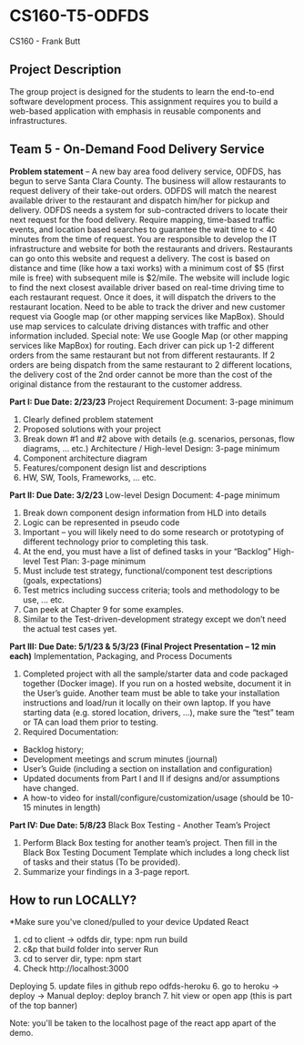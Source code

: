 # CS160-T5-ODFDS

CS160 - Frank Butt

## Project Description

The group project is designed for the students to learn the end-to-end software development process. This
assignment requires you to build a web-based application with emphasis in reusable components and infrastructures.

## Team 5 - On-Demand Food Delivery Service

**Problem statement** – A new bay area food delivery service, ODFDS, has begun to serve Santa Clara County. The
business will allow restaurants to request delivery of their take-out orders. ODFDS will match the nearest available driver
to the restaurant and dispatch him/her for pickup and delivery. ODFDS needs a system for sub-contracted drivers to
locate their next request for the food delivery. Require mapping, time-based traffic events, and location based searches to
guarantee the wait time to < 40 minutes from the time of request.
You are responsible to develop the IT infrastructure and website for both the restaurants and drivers. Restaurants can go
onto this website and request a delivery. The cost is based on distance and time (like how a taxi works) with a minimum
cost of $5 (first mile is free) with subsequent mile is $2/mile. The website will include logic to find the next closest
available driver based on real-time driving time to each restaurant request. Once it does, it will dispatch the drivers to the
restaurant location. Need to be able to track the driver and new customer request via Google map (or other mapping
services like MapBox). Should use map services to calculate driving distances with traffic and other information
included.
Special note: We use Google Map (or other mapping services like MapBox) for routing. Each driver can pick up 1-2
different orders from the same restaurant but not from different restaurants. If 2 orders are being dispatch from the same
restaurant to 2 different locations, the delivery cost of the 2nd order cannot be more than the cost of the original distance
from the restaurant to the customer address.

**Part I: Due Date: 2/23/23**
Project Requirement Document: 3-page minimum

1. Clearly defined problem statement
2. Proposed solutions with your project
3. Break down #1 and #2 above with details (e.g. scenarios, personas, flow diagrams, ... etc.)
   Architecture / High-level Design: 3-page minimum
4. Component architecture diagram
5. Features/component design list and descriptions
6. HW, SW, Tools, Frameworks, ... etc.

**Part II: Due Date: 3/2/23**
Low-level Design Document: 4-page minimum

1. Break down component design information from HLD into details
2. Logic can be represented in pseudo code
3. Important – you will likely need to do some research or prototyping of different technology prior to
   completing this task.
4. At the end, you must have a list of defined tasks in your “Backlog”
   High-level Test Plan: 3-page minimum
5. Must include test strategy, functional/component test descriptions (goals, expectations)
6. Test metrics including success criteria; tools and methodology to be use, ... etc.
7. Can peek at Chapter 9 for some examples.
8. Similar to the Test-driven-development strategy except we don’t need the actual test cases yet.

**Part III: Due Date: 5/1/23 & 5/3/23 (Final Project Presentation – 12 min each)**
Implementation, Packaging, and Process Documents

1. Completed project with all the sample/starter data and code packaged together (Docker image). If you
   run on a hosted website, document it in the User’s guide. Another team must be able to take your
   installation instructions and load/run it locally on their own laptop. If you have starting data (e.g. stored
   location, drivers, ...), make sure the “test” team or TA can load them prior to testing.
2. Required Documentation:

- Backlog history;
- Development meetings and scrum minutes (journal)
- User’s Guide (including a section on installation and configuration)
- Updated documents from Part I and II if designs and/or assumptions have changed.
- A how-to video for install/configure/customization/usage (should be 10-15 minutes in length)

**Part IV: Due Date: 5/8/23**
Black Box Testing - Another Team’s Project

1. Perform Black Box testing for another team’s project. Then fill in the Black Box Testing Document
   Template which includes a long check list of tasks and their status (To be provided).
2. Summarize your findings in a 3-page report.

## How to run LOCALLY?
*Make sure you've cloned/pulled to your device
Updated React
1. cd to client -> odfds dir, type: npm run build
2. c&p that build folder into server
Run
4. cd to server dir, type: npm start
5. Check http://localhost:3000

Deploying
5. update files in github repo odfds-heroku
6. go to heroku -> deploy -> Manual deploy: deploy branch
7. hit view or open app (this is part of the top banner)

Note: you'll be taken to the localhost page of the react app apart of the demo.
